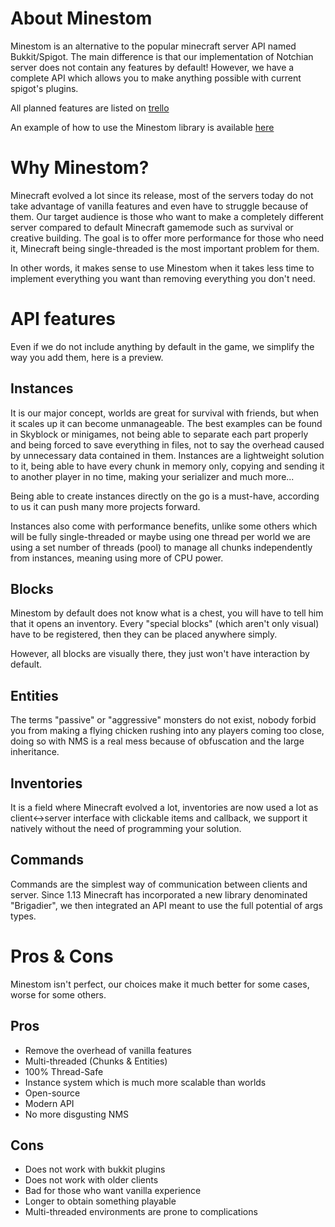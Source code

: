 # About Minestom
Minestom is an alternative to the popular minecraft server API named Bukkit/Spigot. The main difference is that our implementation of Notchian server does not contain any features by default! However, we have a complete API which allows you to make anything possible with current spigot's plugins.

All planned features are listed on [trello](https://trello.com/b/4ysvj5hT/minestom)

An example of how to use the Minestom library is available [here](src/main/java/fr/themode/demo)

# Why Minestom?
Minecraft evolved a lot since its release, most of the servers today do not take advantage of vanilla features and even have to struggle because of them. Our target audience is those who want to make a completely different server compared to default Minecraft gamemode such as survival or creative building.
The goal is to offer more performance for those who need it, Minecraft being single-threaded is the most important problem for them.

In other words, it makes sense to use Minestom when it takes less time to implement everything you want than removing everything you don't need.

# API features
Even if we do not include anything by default in the game, we simplify the way you add them, here is a preview.

## Instances
It is our major concept, worlds are great for survival with friends, but when it scales up it can become unmanageable. The best examples can be found in Skyblock or minigames, not being able to separate each part properly and being forced to save everything in files, not to say the overhead caused by unnecessary data contained in them. Instances are a lightweight solution to it, being able to have every chunk in memory only, copying and sending it to another player in no time, making your serializer and much more...

Being able to create instances directly on the go is a must-have, according to us it can push many more projects forward.

Instances also come with performance benefits, unlike some others which will be fully single-threaded or maybe using one thread per world we are using a set number of threads (pool) to manage all chunks independently from instances, meaning using more of CPU power.

## Blocks
Minestom by default does not know what is a chest, you will have to tell him that it opens an inventory. 
Every "special blocks" (which aren't only visual) have to be registered, then they can be placed anywhere simply.

However, all blocks are visually there, they just won't have interaction by default.

## Entities
The terms "passive" or "aggressive" monsters do not exist, nobody forbid you from making a flying chicken rushing into any players coming too close, doing so with NMS is a real mess because of obfuscation and the large inheritance.

## Inventories
It is a field where Minecraft evolved a lot, inventories are now used a lot as client<->server interface with clickable items and callback, we support it natively without the need of programming your solution.

## Commands
Commands are the simplest way of communication between clients and server. Since 1.13 Minecraft has incorporated a new library denominated "Brigadier", we then integrated an API meant to use the full potential of args types.

# Pros & Cons
Minestom isn't perfect, our choices make it much better for some cases, worse for some others.

## Pros
* Remove the overhead of vanilla features
* Multi-threaded (Chunks & Entities)
* 100% Thread-Safe
* Instance system which is much more scalable than worlds
* Open-source
* Modern API
* No more disgusting NMS

## Cons
* Does not work with bukkit plugins
* Does not work with older clients
* Bad for those who want vanilla experience
* Longer to obtain something playable
* Multi-threaded environments are prone to complications
